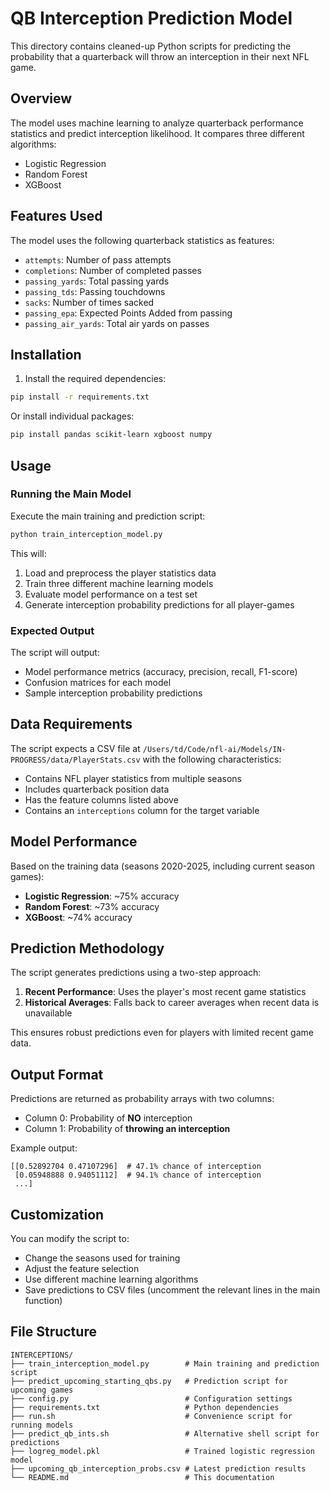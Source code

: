 # QB Interception Prediction Model

This directory contains cleaned-up Python scripts for predicting the probability that a quarterback will throw an interception in their next NFL game.

## Overview

The model uses machine learning to analyze quarterback performance statistics and predict interception likelihood. It compares three different algorithms:
- Logistic Regression
- Random Forest
- XGBoost

## Features Used

The model uses the following quarterback statistics as features:
- `attempts`: Number of pass attempts
- `completions`: Number of completed passes
- `passing_yards`: Total passing yards
- `passing_tds`: Passing touchdowns
- `sacks`: Number of times sacked
- `passing_epa`: Expected Points Added from passing
- `passing_air_yards`: Total air yards on passes

## Installation

1. Install the required dependencies:
```bash
pip install -r requirements.txt
```

Or install individual packages:
```bash
pip install pandas scikit-learn xgboost numpy
```

## Usage

### Running the Main Model

Execute the main training and prediction script:

```bash
python train_interception_model.py
```

This will:
1. Load and preprocess the player statistics data
2. Train three different machine learning models
3. Evaluate model performance on a test set
4. Generate interception probability predictions for all player-games

### Expected Output

The script will output:
- Model performance metrics (accuracy, precision, recall, F1-score)
- Confusion matrices for each model
- Sample interception probability predictions

## Data Requirements

The script expects a CSV file at `/Users/td/Code/nfl-ai/Models/IN-PROGRESS/data/PlayerStats.csv` with the following characteristics:
- Contains NFL player statistics from multiple seasons
- Includes quarterback position data
- Has the feature columns listed above
- Contains an `interceptions` column for the target variable

## Model Performance

Based on the training data (seasons 2020-2025, including current season games):
- **Logistic Regression**: ~75% accuracy
- **Random Forest**: ~73% accuracy
- **XGBoost**: ~74% accuracy

## Prediction Methodology

The script generates predictions using a two-step approach:

1. **Recent Performance**: Uses the player's most recent game statistics
2. **Historical Averages**: Falls back to career averages when recent data is unavailable

This ensures robust predictions even for players with limited recent game data.

## Output Format

Predictions are returned as probability arrays with two columns:
- Column 0: Probability of **NO** interception
- Column 1: Probability of **throwing an interception**

Example output:
```
[[0.52892704 0.47107296]  # 47.1% chance of interception
 [0.05948888 0.94051112]  # 94.1% chance of interception
 ...]
```

## Customization

You can modify the script to:
- Change the seasons used for training
- Adjust the feature selection
- Use different machine learning algorithms
- Save predictions to CSV files (uncomment the relevant lines in the main function)

## File Structure

```
INTERCEPTIONS/
├── train_interception_model.py        # Main training and prediction script
├── predict_upcoming_starting_qbs.py   # Prediction script for upcoming games
├── config.py                          # Configuration settings
├── requirements.txt                   # Python dependencies
├── run.sh                             # Convenience script for running models
├── predict_qb_ints.sh                 # Alternative shell script for predictions
├── logreg_model.pkl                   # Trained logistic regression model
├── upcoming_qb_interception_probs.csv # Latest prediction results
└── README.md                          # This documentation
```
